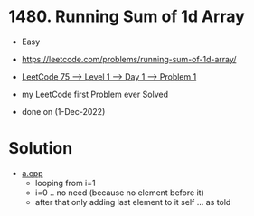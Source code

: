 # 1480. Running Sum of 1d Array

- Easy
- https://leetcode.com/problems/running-sum-of-1d-array/
- [LeetCode 75 --> Level 1 --> Day 1 --> Problem 1](https://leetcode.com/study-plan/leetcode-75/)

- my LeetCode first Problem ever Solved
- done on (1-Dec-2022)

# Solution

- [a.cpp](./a.cpp)
  - looping from i=1
  - i=0 .. no need (because no element before it)
  - after that only adding last element to it self ... as told

